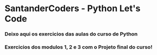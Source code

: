 # SantanderCoders - Python Let's Code

### Deixo aqui os exercicios das aulas do curso de Python

### Exercicios dos modulos 1, 2 e 3 com o Projeto final do curso!
